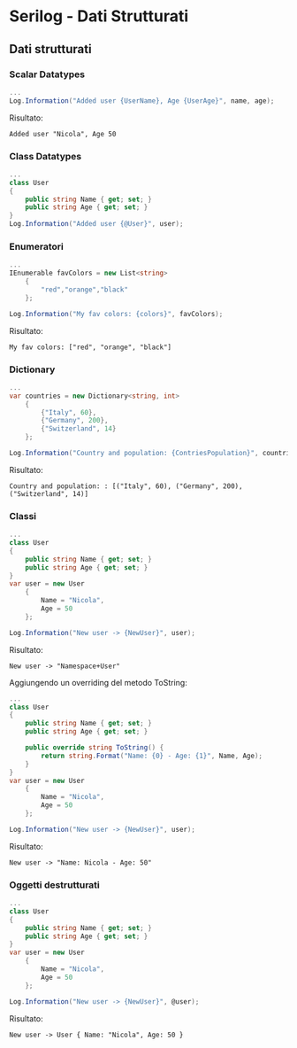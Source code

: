 # Serilog - Dati Strutturati

## Dati strutturati

### Scalar Datatypes
```csharp
...
Log.Information("Added user {UserName}, Age {UserAge}", name, age);
```
Risultato:
```console
Added user "Nicola", Age 50
```

### Class Datatypes
```csharp
...
class User 
{
    public string Name { get; set; }
    public string Age { get; set; }
}
Log.Information("Added user {@User}", user);
```

### Enumeratori
```csharp
...
IEnumerable favColors = new List<string>
    {
        "red","orange","black"
    };

Log.Information("My fav colors: {colors}", favColors);
```
Risultato:
```console
My fav colors: ["red", "orange", "black"]
```

### Dictionary
```csharp
...
var countries = new Dictionary<string, int>
    {
        {"Italy", 60},
        {"Germany", 200},
        {"Switzerland", 14}
    };

Log.Information("Country and population: {ContriesPopulation}", countries);
```
Risultato:
```console
Country and population: : [("Italy", 60), ("Germany", 200), ("Switzerland", 14)]
```

### Classi
```csharp
...
class User 
{
    public string Name { get; set; }
    public string Age { get; set; }
}
var user = new User
    {
        Name = "Nicola",
        Age = 50
    };

Log.Information("New user -> {NewUser}", user);
```
Risultato:
```console
New user -> "Namespace+User"
```

Aggiungendo un overriding del metodo ToString:

```csharp
...
class User 
{
    public string Name { get; set; }
    public string Age { get; set; }

    public override string ToString() {
        return string.Format("Name: {0} - Age: {1}", Name, Age);
    }
}
var user = new User
    {
        Name = "Nicola",
        Age = 50
    };

Log.Information("New user -> {NewUser}", user);
```
Risultato:
```console
New user -> "Name: Nicola - Age: 50"
```

### Oggetti destrutturati
```csharp
...
class User 
{
    public string Name { get; set; }
    public string Age { get; set; }
}
var user = new User
    {
        Name = "Nicola",
        Age = 50
    };

Log.Information("New user -> {NewUser}", @user);
```
Risultato:
```console
New user -> User { Name: "Nicola", Age: 50 }
```
